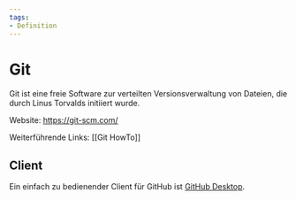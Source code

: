 ```yaml
---
tags:
- Definition
---
```

# Git

Git ist eine freie Software zur verteilten Versionsverwaltung von Dateien, die durch Linus Torvalds initiiert wurde.

Website: <https://git-scm.com/>

Weiterführende Links: [[Git HowTo]]

## Client

Ein einfach zu bedienender Client für GitHub ist [GitHub Desktop](https://desktop.github.com/). 